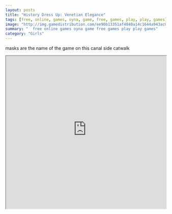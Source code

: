 ```yaml
---
layout: posts
title: "History Dress Up: Venetian Elegance"
tags: [free, online, games, oyna, game, free, games, play, play, games]
image: "http://img.gamedistribution.com/ee90b13351af4840a14c1644a943ac05.jpg"
summary: "  free online games oyna game free games play play games"
category: "Girls"
---
```


masks are the name of the game on this canal side catwalk

<iframe width="100%" height="480px;" src="http://flash.gamedistribution.com?game=ee90b13351af4840a14c1644a943ac05"></iframe>